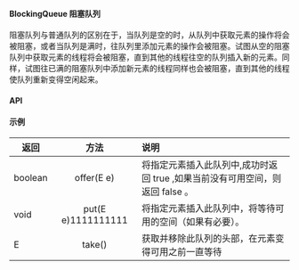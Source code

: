 #### BlockingQueue 阻塞队列
阻塞队列与普通队列的区别在于，当队列是空的时，从队列中获取元素的操作将会被阻塞，或者当队列是满时，往队列里添加元素的操作会被阻塞。试图从空的阻塞队列中获取元素的线程将会被阻塞，直到其他的线程往空的队列插入新的元素。同样，试图往已满的阻塞队列中添加新元素的线程同样也会被阻塞，直到其他的线程使队列重新变得空闲起来。


#### API


#### 示例
| 返回 | 方法 | 说明 |
|---|:---:|:---|
| boolean | offer(E e) | 将指定元素插入此队列中,成功时返回 true ,如果当前没有可用空间，则返回 false 。 |
| void | put(E e)1111111111 | 将指定元素插入此队列中，将等待可用的空间（如果有必要）。 |
| E | take() | 获取并移除此队列的头部，在元素变得可用之前一直等待 |
